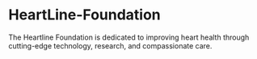 # HeartLine-Foundation
The Heartline Foundation is dedicated to improving heart health through cutting-edge technology, research, and compassionate care.
